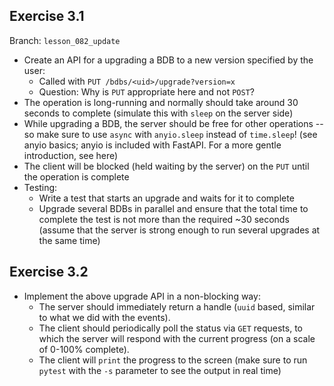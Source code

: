 ## Exercise 3.1

Branch: `lesson_082_update`

- Create an API for a upgrading a BDB to a new version specified by the user:
  - Called with `PUT /bdbs/<uid>/upgrade?version=x`
  - Question: Why is `PUT` appropriate here and not `POST`?
- The operation is long-running and normally should take around 30 seconds to complete (simulate this with `sleep` on the server side)
- While upgrading a BDB, the server should be free for other operations -- so make sure to use `async` with `anyio.sleep` instead of `time.sleep`! (see anyio basics; anyio is included with FastAPI. For a more gentle introduction, see here)
- The client will be blocked (held waiting by the server) on the `PUT` until the operation is complete
- Testing:
  - Write a test that starts an upgrade and waits for it to complete
  - Upgrade several BDBs in parallel and ensure that the total time to complete the test is not more than the required ~30 seconds (assume that the server is strong enough to run several upgrades at the same time)


## Exercise 3.2

- Implement the above upgrade API in a non-blocking way:
  - The server should immediately return a handle (`uuid` based, similar to what we did with the events).
  - The client should periodically poll the status via `GET` requests, to which the server will respond with the current progress (on a scale of 0-100% complete).
  - The client will `print` the progress to the screen (make sure to run `pytest` with the `-s` parameter to see the output in real time)
